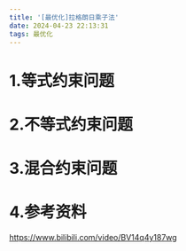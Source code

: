 ```yaml
---
title: '[最优化]拉格朗日乘子法'
date: 2024-04-23 22:13:31
tags: 最优化
---
```


# 1.等式约束问题





# 2.不等式约束问题





# 3.混合约束问题





# 4.参考资料

https://www.bilibili.com/video/BV14q4y187wg

